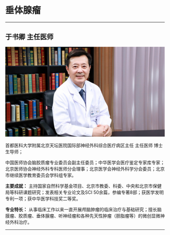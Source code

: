 # 垂体腺瘤

---

## 于书卿 主任医师

![1679203747248](image/c03_006/1679203747248.png)

首都医科大学附属北京天坛医院国际部神经外科综合医疗病区主任 主任医师 博士生导师；

中国医师协会脑胶质瘤专业委员会副主任委员；中华医学会医疗鉴定专家库专家；北京医师协会神经外科专科医师分会理事；北京医学会神经外科学分会委员；北京市继续医学教育委员会学科组专家。


**主要成就：** 主持国家自然科学基金项目、北京市教委、科委、中央和北京市保健局等科研课题研究；发表相关专业论文及SCI 50余篇，参编专著8部；获医学发明专利一项；获中华医学科技奖二等奖。

**专业特长：** 从事临床工作以来一直开展颅脑肿瘤的临床治疗与基础研究；擅长脑膜瘤、胶质瘤、垂体腺瘤、听神经瘤和各种先天性肿瘤（胆脂瘤等）的微创显微神经外科治疗。

---
